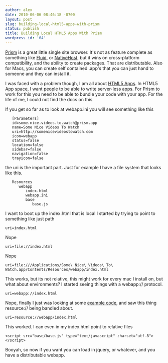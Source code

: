```yaml
---
author: alex
date: 2010-06-06 08:46:18 -0700
layout: post
slug: building-local-html5-apps-with-prism
status: publish
title: Building Local HTML5 Apps With Prism
wordpress_id: '64'
---
```


[Prism](http://mozillalabs.com/prism/) is a great little single site
browser. It's not as feature complete as something like
[Fluid](http://fluidapp.com/), or
[NativeHost](http://cappuccino.org/discuss/2010/05/13/nativehost-run-your-cappuccino-applications-on-the-desktop/),
but it wins on cross-platform compatibility, and the ability to create
packages. That are distributable. Also for Macs, you can create self
contained .app's that you can just hand to someone and they can install
it.

I was faced with a problem though, I am all about [HTML5
Apps](http://alexkessinger.net/story/lets-go-html5-apps). In HTML5 App
space, I want people to be able to write server-less apps. For Prism to
work for this you need to be able to bundle your code with your app. For
the life of me, I could not find the docs on this.

If you get so far as to look at webapp.ini you will see something like
this

       [Parameters]
       id=some.nice.videos.to.watch@prism.app
       name=Some Nice Videos To Watch
       uri=http://somenicevideostowatch.com
       icon=webapp
       status=false
       location=false
       sidebar=false
       navigation=false
       trayicon=false

the uri is the important part. Just for example I have a file system
that looks like this.

       Resources
          webapp
             index.html
             webapp.ini
             base
                base.js

I want to boot up the index.html that is local I started by trying to
point to something like just path

    uri=index.html 

Nope

    uri=file://index.html

Nope

    uri=file:///Applications/Some\ Nice\ Videos\ To\ Watch.app/Contents/Resources/webapp/index.html

This works, but its not relative, this might work for every mac I
install on, but what about environments? I started seeing things with a
webapp:// protocol.

    uri=webapp://index.html

Nope, finally I just was looking at some [example
code](http://mozilla-labs-prism.googlegroups.com/web/webapp.advanced.js?gda=qd-nwkQAAAD06t5HV-10xwK6GpUE_laPnXkS5TpbNjNaLnYjfdO3KR1ufMLfNx5jBrCoU1Tkwn9V6u9SiETdg0Q2ffAyHU-dzc4BZkLnSFWX59nr5BxGqA),
and saw this thing resource:// being bandied about.

    uri=resource://webapp/index.html

This worked. I can even in my index.html point to relative files

    <script src="base/base.js" type="text/javascript" charset="utf-8"></script>

Booyah, so now if you want you can load in jquery, or whatever, and you
have a distributable webapp.
